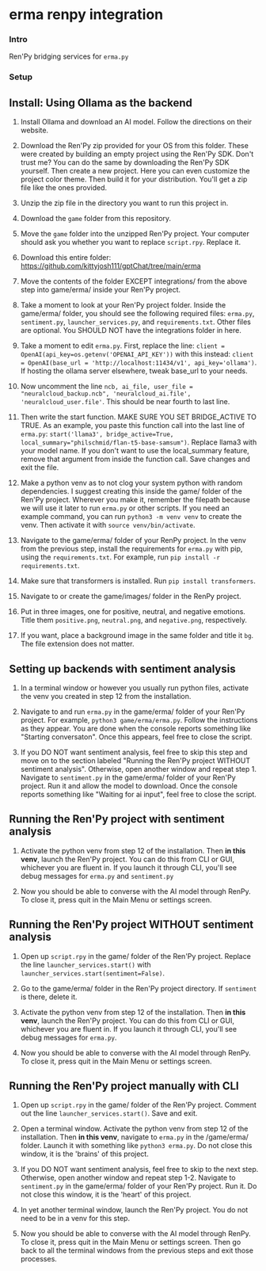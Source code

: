 # erma renpy integration

### Intro
Ren'Py bridging services for ```erma.py```

### Setup

## Install: Using Ollama as the backend

1. Install Ollama and download an AI model. Follow the directions on their website.

2. Download the Ren'Py zip provided for your OS from this folder. These were created by building an empty project using the Ren'Py SDK. Don't trust me? You can do the same by downloading the Ren'Py SDK yourself. Then create a new project. Here you can even customize the project color theme. Then build it for your distribution. You'll get a zip file like the ones provided.

3. Unzip the zip file in the directory you want to run this project in.

4. Download the ```game``` folder from this repository.

5. Move the ```game``` folder into the unzipped Ren'Py project. Your computer should ask you whether you want to replace ```script.rpy```. Replace it.

6. Download this entire folder: https://github.com/kittyjosh111/gptChat/tree/main/erma

7. Move the contents of the folder EXCEPT integrations/ from the above step into game/erma/ inside your Ren'Py project.

8. Take a moment to look at your Ren'Py project folder. Inside the game/erma/ folder, you should see the following required files: ```erma.py```, ```sentiment.py```, ```launcher_services.py```, and ```requirements.txt```. Other files are optional. You SHOULD NOT have the integrations folder in here.

9. Take a moment to edit ```erma.py```. First, replace the line: ```client = OpenAI(api_key=os.getenv('OPENAI_API_KEY'))``` with this instead: ```client = OpenAI(base_url = 'http://localhost:11434/v1', api_key='ollama')```. If hosting the ollama server elsewhere, tweak base_url to your needs.

10. Now uncomment the line ```ncb, ai_file, user_file = "neuralcloud_backup.ncb", 'neuralcloud_ai.file', 'neuralcloud_user.file'```. This should be near fourth to last line.

11. Then write the start function. MAKE SURE YOU SET BRIDGE_ACTIVE TO TRUE. As an example, you paste this function call into the last line of ```erma.py```: ```start('llama3', bridge_active=True, local_summary="philschmid/flan-t5-base-samsum")```. Replace llama3 with your model name. If you don't want to use the local_summary feature, remove that argument from inside the function call. Save changes and exit the file.

12. Make a python venv as to not clog your system python with random dependencies. I suggest creating this inside the game/ folder of the Ren'Py project. Wherever you make it, remember the filepath because we will use it later to run ```erma.py``` or other scripts. If you need an example command, you can run ```python3 -m venv venv``` to create the venv. Then activate it with ```source venv/bin/activate```.

13. Navigate to the game/erma/ folder of your RenPy project. In the venv from the previous step, install the requirements for ```erma.py``` with pip, using the ```requirements.txt```. For example, run ```pip install -r requirements.txt```.

14. Make sure that transformers is installed. Run ```pip install transformers```.

15. Navigate to or create the game/images/ folder in the RenPy project.

16. Put in three images, one for positive, neutral, and negative emotions. Title them ```positive.png```, ```neutral.png```, and ```negative.png```, respectively.

17. If you want, place a background image in the same folder and title it ```bg```. The file extension does not matter.

## Setting up backends with sentiment analysis

1. In a terminal window or however you usually run python files, activate the venv you created in step 12 from the installation.

2. Navigate to and run ```erma.py``` in the game/erma/ folder of your Ren'Py project. For example, ```python3 game/erma/erma.py```. Follow the instructions as they appear. You are done when the console reports something like "Starting conversaton". Once this appears, feel free to close the script.

3. If you DO NOT want sentiment analysis, feel free to skip this step and move on to the section labeled "Running the Ren'Py project WITHOUT sentiment analysis". Otherwise, open another window and repeat step 1. Navigate to ```sentiment.py``` in the game/erma/ folder of your Ren'Py project. Run it and allow the model to download. Once the console reports something like "Waiting for ai input", feel free to close the script.

## Running the Ren'Py project with sentiment analysis

1. Activate the python venv from step 12 of the installation. Then **in this venv**, launch the Ren'Py project. You can do this from CLI or GUI, whichever you are fluent in. If you launch it through CLI, you'll see debug messages for ```erma.py``` and ```sentiment.py```

2. Now you should be able to converse with the AI model through RenPy. To close it, press quit in the Main Menu or settings screen.

## Running the Ren'Py project WITHOUT sentiment analysis

1. Open up ```script.rpy``` in the game/ folder of the Ren'Py project. Replace the line ```launcher_services.start()``` with ```launcher_services.start(sentiment=False)```.

2. Go to the game/erma/ folder in the Ren'Py project directory. If ```sentiment``` is there, delete it.

2. Activate the python venv from step 12 of the installation. Then **in this venv**, launch the Ren'Py project. You can do this from CLI or GUI, whichever you are fluent in. If you launch it through CLI, you'll see debug messages for ```erma.py```.

3. Now you should be able to converse with the AI model through RenPy. To close it, press quit in the Main Menu or settings screen.

## Running the Ren'Py project manually with CLI

1. Open up ```script.rpy``` in the game/ folder of the Ren'Py project. Comment out the line ```launcher_services.start()```. Save and exit.

2. Open a terminal window. Activate the python venv from step 12 of the installation. Then **in this venv**, navigate to ```erma.py``` in the /game/erma/ folder. Launch it with something like ```python3 erma.py```. Do not close this window, it is the 'brains' of this project.

3. If you DO NOT want sentiment analysis, feel free to skip to the next step. Otherwise, open another window and repeat step 1-2. Navigate to ```sentiment.py``` in the game/erma/ folder of your Ren'Py project. Run it. Do not close this window, it is the 'heart' of this project.

4. In yet another terminal window, launch the Ren'Py project. You do not need to be in a venv for this step.

5. Now you should be able to converse with the AI model through RenPy. To close it, press quit in the Main Menu or settings screen. Then go back to all the terminal windows from the previous steps and exit those processes.